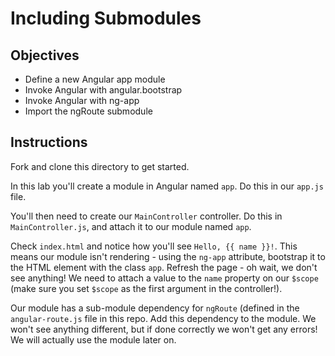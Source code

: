# Including Submodules

## Objectives

- Define a new Angular app module
- Invoke Angular with angular.bootstrap
- Invoke Angular with ng-app
- Import the ngRoute submodule

## Instructions

Fork and clone this directory to get started.

In this lab you'll create a module in Angular named `app`. Do this in our `app.js` file.

You'll then need to create our `MainController` controller. Do this in `MainController.js`, and attach it to our module named `app`.

Check `index.html` and notice how you'll see `Hello, {{ name }}!`. This means our module isn't rendering - using the `ng-app` attribute, bootstrap it to the HTML element with the class `app`. Refresh the page - oh wait, we don't see anything! We need to attach a value to the `name` property on our `$scope` (make sure you set `$scope` as the first argument in the controller!).

Our module has a sub-module dependency for `ngRoute` (defined in the `angular-route.js` file in this repo. Add this dependency to the module. We won't see anything different, but if done correctly we won't get any errors! We will actually use the module later on.
